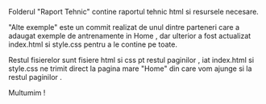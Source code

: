 
Folderul "Raport Tehnic" contine raportul tehnic html si resursele necesare.


"Alte exemple" este un commit realizat de unul dintre parteneri care a adaugat exemple de antrenamente in Home , dar ulterior a fost actualizat index.html si style.css pentru a le contine pe toate.

Restul fisierelor sunt fisiere html si css pt restul paginilor , iat index.html si style.css ne trimit direct la pagina mare "Home" din care vom ajunge si la restul paginilor .

Multumim !
